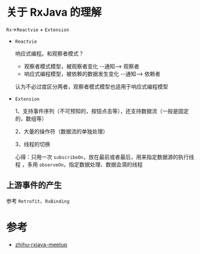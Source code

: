 # 关于 RxJava 的理解

`Rx`->`Reactvie` + `Extension`

- `Reactvie`

  响应式编程。和观察者模式？

  - 观察者模式模型，被观察者变化 --通知--> 观察者
  - 响应式编程模型，被依赖的数据发生变化 --通知--> 依赖者

  认为不必过度区分两者，观察者模式模型也适用于响应式编程模型

- `Extension`

  1、支持事件序列（不可预知的，按钮点击等），还支持数据流（一般是固定的，数组等）

  2、大量的操作符（数据流的单独处理）

  3、线程的切换

  心得：只用一次 `subscribeOn`，放在最前或者最后，用来指定数据源的执行线程 ，多用 `observeOn`，指定数据处理、数据会滴的线程

## 上游事件的产生

参考 `Retrofit`、`RxBinding`

# 参考

- [zhihu-rxjava-meetup](https://github.com/zhihu/zhihu-rxjava-meetup)
